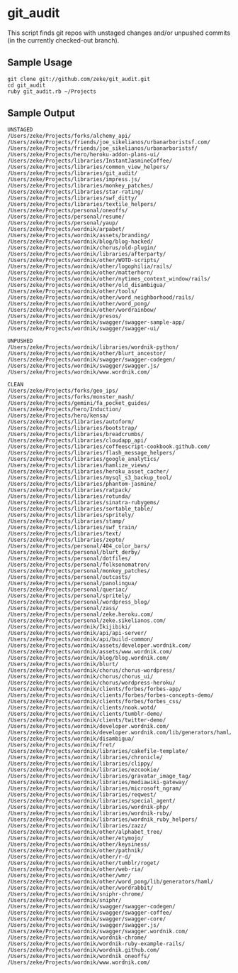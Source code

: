 git_audit
=========

This script finds git repos with unstaged changes and/or unpushed commits (in the currently checked-out branch).

Sample Usage
------------

    git clone git://github.com/zeke/git_audit.git
    cd git_audit
    ruby git_audit.rb ~/Projects

Sample Output
-------------

    UNSTAGED
    /Users/zeke/Projects/forks/alchemy_api/
    /Users/zeke/Projects/friends/joe_sikelianos/urbanarboristsf.com/
    /Users/zeke/Projects/friends/joe_sikelianos/urbanarboristsf/
    /Users/zeke/Projects/hero/heroku-addon-plans-ui/
    /Users/zeke/Projects/libraries/InstantJasmineCoffee/
    /Users/zeke/Projects/libraries/common_view_helpers/
    /Users/zeke/Projects/libraries/git_audit/
    /Users/zeke/Projects/libraries/impress.js/
    /Users/zeke/Projects/libraries/monkey_patches/
    /Users/zeke/Projects/libraries/star-rating/
    /Users/zeke/Projects/libraries/swf_ditty/
    /Users/zeke/Projects/libraries/textile_helpers/
    /Users/zeke/Projects/personal/oneoffs/
    /Users/zeke/Projects/personal/resume/
    /Users/zeke/Projects/personal/yaup/
    /Users/zeke/Projects/wordnik/arpabet/
    /Users/zeke/Projects/wordnik/assets/branding/
    /Users/zeke/Projects/wordnik/blog/blog-hacked/
    /Users/zeke/Projects/wordnik/chorus/old-plugin/
    /Users/zeke/Projects/wordnik/libraries/afterparty/
    /Users/zeke/Projects/wordnik/other/WOTD-scripts/
    /Users/zeke/Projects/wordnik/other/logophilia/rails/
    /Users/zeke/Projects/wordnik/other/matterhorn/
    /Users/zeke/Projects/wordnik/other/nytimes_context_window/rails/
    /Users/zeke/Projects/wordnik/other/old_disambigua/
    /Users/zeke/Projects/wordnik/other/tools/
    /Users/zeke/Projects/wordnik/other/word_neighborhood/rails/
    /Users/zeke/Projects/wordnik/other/word_pong/
    /Users/zeke/Projects/wordnik/other/wordrainbow/
    /Users/zeke/Projects/wordnik/presos/
    /Users/zeke/Projects/wordnik/swagger/swagger-sample-app/
    /Users/zeke/Projects/wordnik/swagger/swagger-ui/

    UNPUSHED
    /Users/zeke/Projects/wordnik/libraries/wordnik-python/
    /Users/zeke/Projects/wordnik/other/blurt_ancestor/
    /Users/zeke/Projects/wordnik/swagger/swagger-codegen/
    /Users/zeke/Projects/wordnik/swagger/swagger.js/
    /Users/zeke/Projects/wordnik/www.wordnik.com/

    CLEAN
    /Users/zeke/Projects/forks/geo_ips/
    /Users/zeke/Projects/forks/monster_mash/
    /Users/zeke/Projects/gemini/fa_pocket_guides/
    /Users/zeke/Projects/hero/Induction/
    /Users/zeke/Projects/hero/kensa/
    /Users/zeke/Projects/libraries/autoform/
    /Users/zeke/Projects/libraries/bootstrap/
    /Users/zeke/Projects/libraries/breadcrumbs/
    /Users/zeke/Projects/libraries/cloudapp_api/
    /Users/zeke/Projects/libraries/coffeescript-cookbook.github.com/
    /Users/zeke/Projects/libraries/flash_message_helpers/
    /Users/zeke/Projects/libraries/google_analytics/
    /Users/zeke/Projects/libraries/hamlize_views/
    /Users/zeke/Projects/libraries/heroku_asset_cacher/
    /Users/zeke/Projects/libraries/mysql_s3_backup_tool/
    /Users/zeke/Projects/libraries/phantom-jasmine/
    /Users/zeke/Projects/libraries/ratpack/
    /Users/zeke/Projects/libraries/rotunda/
    /Users/zeke/Projects/libraries/sinatra-rubygems/
    /Users/zeke/Projects/libraries/sortable_table/
    /Users/zeke/Projects/libraries/spritely/
    /Users/zeke/Projects/libraries/stamp/
    /Users/zeke/Projects/libraries/swf_train/
    /Users/zeke/Projects/libraries/text/
    /Users/zeke/Projects/libraries/zepto/
    /Users/zeke/Projects/personal/404_color_bars/
    /Users/zeke/Projects/personal/blurt_derby/
    /Users/zeke/Projects/personal/dotfiles/
    /Users/zeke/Projects/personal/folksonomatron/
    /Users/zeke/Projects/personal/monkey_patches/
    /Users/zeke/Projects/personal/outcasts/
    /Users/zeke/Projects/personal/panolingua/
    /Users/zeke/Projects/personal/queriac/
    /Users/zeke/Projects/personal/spritely/
    /Users/zeke/Projects/personal/wordpress_blog/
    /Users/zeke/Projects/personal/zass/
    /Users/zeke/Projects/personal/zeke.heroku.com/
    /Users/zeke/Projects/personal/zeke.sikelianos.com/
    /Users/zeke/Projects/wordnik/Ikijibiki/
    /Users/zeke/Projects/wordnik/api/api-server/
    /Users/zeke/Projects/wordnik/api/build-common/
    /Users/zeke/Projects/wordnik/assets/developer.wordnik.com/
    /Users/zeke/Projects/wordnik/assets/www.wordnik.com/
    /Users/zeke/Projects/wordnik/blog/blog.wordnik.com/
    /Users/zeke/Projects/wordnik/blurt/
    /Users/zeke/Projects/wordnik/chorus/chorus-wordpress/
    /Users/zeke/Projects/wordnik/chorus/chorus_ui/
    /Users/zeke/Projects/wordnik/chorus/wordpress-heroku/
    /Users/zeke/Projects/wordnik/clients/forbes/forbes-app/
    /Users/zeke/Projects/wordnik/clients/forbes/forbes-concepts-demo/
    /Users/zeke/Projects/wordnik/clients/forbes/forbes_css/
    /Users/zeke/Projects/wordnik/clients/nook.wotd/
    /Users/zeke/Projects/wordnik/clients/tumblr-demo/
    /Users/zeke/Projects/wordnik/clients/twitter-demo/
    /Users/zeke/Projects/wordnik/developer.wordnik.com/
    /Users/zeke/Projects/wordnik/developer.wordnik.com/lib/generators/haml/
    /Users/zeke/Projects/wordnik/disambigua/
    /Users/zeke/Projects/wordnik/fret/
    /Users/zeke/Projects/wordnik/libraries/cakefile-template/
    /Users/zeke/Projects/wordnik/libraries/chronicle/
    /Users/zeke/Projects/wordnik/libraries/clippy/
    /Users/zeke/Projects/wordnik/libraries/ezcookie/
    /Users/zeke/Projects/wordnik/libraries/gravatar_image_tag/
    /Users/zeke/Projects/wordnik/libraries/mediawiki-gateway/
    /Users/zeke/Projects/wordnik/libraries/microsoft_ngram/
    /Users/zeke/Projects/wordnik/libraries/reqwest/
    /Users/zeke/Projects/wordnik/libraries/special_agent/
    /Users/zeke/Projects/wordnik/libraries/wordnik-php/
    /Users/zeke/Projects/wordnik/libraries/wordnik-ruby/
    /Users/zeke/Projects/wordnik/libraries/wordnik_ruby_helpers/
    /Users/zeke/Projects/wordnik/libraries/zazz/
    /Users/zeke/Projects/wordnik/other/alphabet_tree/
    /Users/zeke/Projects/wordnik/other/etymojo/
    /Users/zeke/Projects/wordnik/other/keysiness/
    /Users/zeke/Projects/wordnik/other/pathnik/
    /Users/zeke/Projects/wordnik/other/r-d/
    /Users/zeke/Projects/wordnik/other/tumblr/roget/
    /Users/zeke/Projects/wordnik/other/web-ria/
    /Users/zeke/Projects/wordnik/other/wmr/
    /Users/zeke/Projects/wordnik/other/word_pong/lib/generators/haml/
    /Users/zeke/Projects/wordnik/other/wordrabbit/
    /Users/zeke/Projects/wordnik/sniphr-chrome/
    /Users/zeke/Projects/wordnik/sniphr/
    /Users/zeke/Projects/wordnik/swagger/swagger-codegen/
    /Users/zeke/Projects/wordnik/swagger/swagger-coffee/
    /Users/zeke/Projects/wordnik/swagger/swagger-core/
    /Users/zeke/Projects/wordnik/swagger/swagger.js/
    /Users/zeke/Projects/wordnik/swagger/swagger.wordnik.com/
    /Users/zeke/Projects/wordnik/wordnik-chrome/
    /Users/zeke/Projects/wordnik/wordnik-ruby-example-rails/
    /Users/zeke/Projects/wordnik/wordnik.github.com/
    /Users/zeke/Projects/wordnik/wordnik_oneoffs/
    /Users/zeke/Projects/wordnik/www.wordnik.com/
